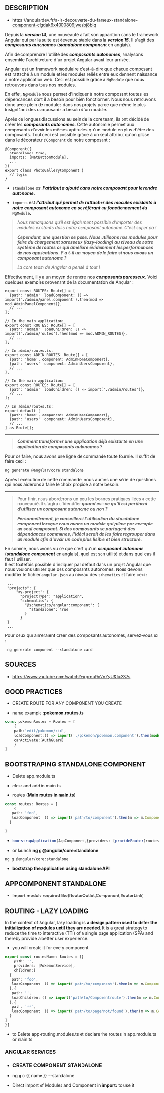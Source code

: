 ## DESCRIPTION

- https://angulardev.fr/a-la-decouverte-du-fameux-standalone-component-clgdak6x4000809jwesbj8blq

Depuis la ***version 14***, une nouveauté a fait son apparition dans le framework Angular qui par la suite est devenue stable dans la ***version 15***. Il s'agit des ***composants autonomes*** (***standalone component*** en anglais).

Afin de comprendre l'utilité des ***composants autonomes***, analysons ensemble l'architecture d'un projet Angular avant leur arrivée.

Angular est un framework modulaire c'est-à-dire que chaque composant 
est rattaché à un module et les modules reliés entre eux donnent 
naissance à notre application web. Ceci est possible grâce à `NgModule` que nous retrouvons dans tous nos modules.

En effet, `NgModule` nous permet d'indiquer à notre 
composant toutes les dépendances dont il a besoin pour bien fonctionner.
 Nous nous retrouvons donc avec plein de modules dans nos projets parce 
que même le plus insignifiant des composants a besoin d'un module.

Après de longues discussions au sein de la core team, ils ont décidé de créer les ***composants autonomes***.
 Cette autonomie permet aux composants d'avoir les mêmes aptitudes qu'un
 module en plus d'être des composants. Tout ceci est possible grâce à un
 seul attribut qu'on glisse dans le décorateur `@Component` de notre composant :

```
@Component({
  standalone: true,
  imports: [MatButtonModule],
  ...
})
export class PhotoGalleryComponent {
  // logic
}
```

- `standalone` est ***l'attribut a ajouté dans notre composant pour le rendre autonome.***

- `imports` est ***l'attribut qui permet de rattacher des modules existants à notre composant autonome en se référant au fonctionnement du*** `NgModule`***.***

> *Nous remarquons qu'il est également possible d'importer des modules existants dans notre composant autonome. C'est super ça !*
> 
> ***Cependant, une question se pose. Nous utilisons nos 
> modules pour faire du chargement paresseux (lazy-loading) au niveau de 
> notre système de routes ce qui améliore évidemment les performances de 
> nos applications. Y a t-il un moyen de le faire si nous avons un 
> composant autonome ?***
> 
> *La core team de Angular a pensé à tout !*

Effectivement, il y a un moyen de rendre nos ***composants paresseux***. Voici quelques exemples provenant de la documentation de Angular :

```
export const ROUTES: Route[] = [
  {path: 'admin', loadComponent: () => import('./admin/panel.component').then(mod => mod.AdminPanelComponent)},
  // ...
];
```

```
// In the main application:
export const ROUTES: Route[] = [
  {path: 'admin', loadChildren: () => import('./admin/routes').then(mod => mod.ADMIN_ROUTES)},
  // ...
];

// In admin/routes.ts:
export const ADMIN_ROUTES: Route[] = [
  {path: 'home', component: AdminHomeComponent},
  {path: 'users', component: AdminUsersComponent},
  // ...
];
```

```
// In the main application:
export const ROUTES: Route[] = [
  {path: 'admin', loadChildren: () => import('./admin/routes')},
  // ...
];

// In admin/routes.ts:
export default [
  {path: 'home', component: AdminHomeComponent},
  {path: 'users', component: AdminUsersComponent},
  // ...
] as Route[];
```

---

> ***Comment transformer une application déjà existante en une application de composants autonomes ?***

Pour ce faire, nous avons une ligne de commande toute fournie. Il suffit de faire ceci :

```
ng generate @angular/core:standalone
```

Après l'exécution de cette commande, nous aurons une série de 
questions qui nous aiderons à faire le choix propice à notre besoin.

---

> Pour finir, nous aborderons un peu les bonnes pratiques liées à cette nouveauté. Il s'agira d'identifier ***quand est-ce qu'il est pertinent d'utiliser un composant autonome ou non ?***
> 
> ***Personnellement, je conseillerai l'utilisation du 
> standalone component lorsque nous avons un module qui pilote par exemple
>  un seul composant. Si des composants se partagent des dépendances 
> communes, l'idéal serait de les faire regrouper dans un module afin 
> d'avoir un code plus lisible et bien structuré***.

En somme, nous avons vu ce que c'est qu'un ***composant autonome*** (***standalone component*** en anglais), quel est son utilité et dans quel cas il faut l'utiliser.  
Il
 est toutefois possible d'indiquer par défaut dans un projet Angular que
 nous voulons utiliser que des composants autonomes. Nous devons 
modifier le fichier `angular.json` au niveau des `schematics` et faire ceci :

```
 ...
 "projects": {
     "my-project": {
       "projectType": "application",
       "schematics": {
         "@schematics/angular:component": {
           "standalone": true
         }
       }
 }
 ...
```

Pour ceux qui aimeraient créer des composants autonomes, servez-vous ici :

```
 ng generate component --standalone card
```

## SOURCES

- https://www.youtube.com/watch?v=prnu9xVnZyU&t=337s

## GOOD PRACTICES

- CREATE ROUTE FOR ANY COMPONENT YOU CREATE

- name example :**pokemon.routes.ts**

```ts
const pokemonRoutes = Routes = [
    {
    path:'edit/pokemon/:id',
    loadComponent:() => import('./pokemon/pokemon.component').then(module => module.EditComponent),
    canActivate:[AuthGuard]
    }
]
```

## BOOTSTRAPING STANDALONE COMPONENT

- Delete app.module.ts

- clear  and add in main.ts

- routes (**Main routes in main.ts**)

```ts
const routes: Routes = [
    {
   path: 'foo',
   loadComponent: () => import('path/to/component').then(m => m.ComponentName)
  }

]
```

- ```ts
  bootstrapApplication(AppComponent,{providers: [provideRouter(routes)]}).catch((err)=>console.error(err));
  ```

- or launch **ng g @angular/core:standalone** 

```bash
ng g @angular/core:standalone
```

- **bootstrap the application using standalone API**

## APPCOMPONENT STANDALONE

- Import module required like(RouterOutlet,Component,RouterLink)

## ROUTING - LAZY LOADING

In the context of Angular, lazy loading is **a design pattern used to defer the initialization of modules until they are needed**.
 It is a great strategy to reduce the time to interactive (TTI) of a 
single page application (SPA) and thereby provide a better user 
experience.

- you will create it for every component

```ts
export const routesName: Routes = [{
    path: '',
    providers: [PokemonService],
    children:[
  {
   path: 'foo',
   loadComponent: () => import('path/to/component').then(m => m.ComponentName)
  },{
   path: '',
   loadChildren: () => import('path/to/Componentroute').then(m => m.ComponentRoute)
  },{
   path: '**',
   loadComponent: () => import('path/to/page/not/found').then(m => m.ComponentName)
  }
]
}]
```

- to Delete app-routing.modules.ts et declare the routes in  app.module.ts or main.ts

### ANGULAR SERVICES

- ### CREATE COMPONENT STANDALONE

- ng g c {{ name }}  --standalone

- Direct import of Modules and Component in **import:** to use it
